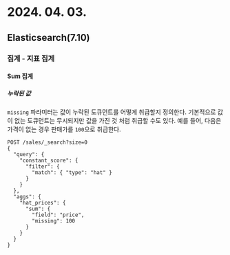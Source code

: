 # 2024. 04. 03.

## Elasticsearch(7.10)

### 집계 - 지표 집계

#### Sum 집계

##### 누락된 값

`missing` 파라미터는 값이 누락된 도큐먼트를 어떻게 취급할지 정의한다. 기본적으로 값이 없는 도큐먼트는 무시되지만 값을 가진 것 처럼 취급할 수도 있다. 예를 들어, 다음은 가격이 없는 경우 판매가를 `100`으로 취급한다.

```http
POST /sales/_search?size=0
{
  "query": {
    "constant_score": {
      "filter": {
        "match": { "type": "hat" }
      }
    }
  },
  "aggs": {
    "hat_prices": {
      "sum": {
        "field": "price",
        "missing": 100 
      }
    }
  }
}
```

